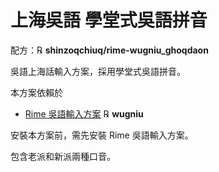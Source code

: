 # 上海吳語 學堂式吳語拼音

配方：℞ **shinzoqchiuq/rime-wugniu_ghoqdaon**

吳語上海話輸入方案，採用學堂式吳語拼音。

本方案依賴於

- [Rime 吳語輸入方案](https://github.com/rime/rime-wugniu) ℞ **wugniu**

安裝本方案前，需先安裝 Rime 吳語輸入方案。

包含老派和新派兩種口音。
